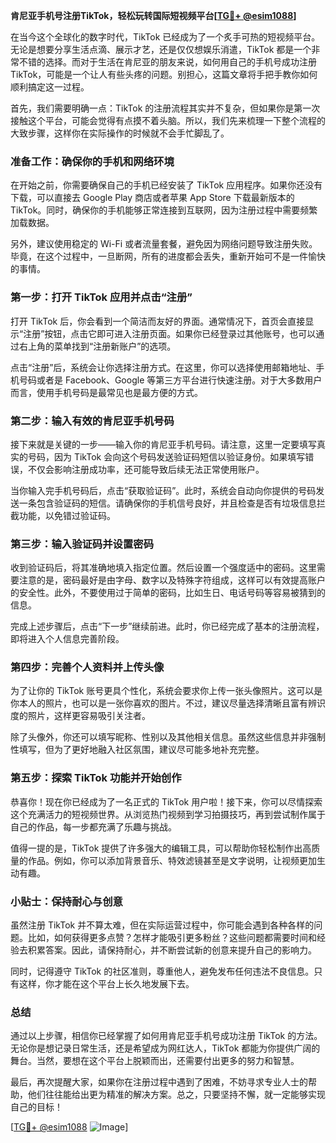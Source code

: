 **肯尼亚手机号注册TikTok，轻松玩转国际短视频平台[[TG💪+ @esim1088](https://t.me/s/esim1088)]**

在当今这个全球化的数字时代，TikTok 已经成为了一个炙手可热的短视频平台。无论是想要分享生活点滴、展示才艺，还是仅仅想娱乐消遣，TikTok 都是一个非常不错的选择。而对于生活在肯尼亚的朋友来说，如何用自己的手机号成功注册 TikTok，可能是一个让人有些头疼的问题。别担心，这篇文章将手把手教你如何顺利搞定这一过程。

首先，我们需要明确一点：TikTok 的注册流程其实并不复杂，但如果你是第一次接触这个平台，可能会觉得有点摸不着头脑。所以，我们先来梳理一下整个流程的大致步骤，这样你在实际操作的时候就不会手忙脚乱了。

### 准备工作：确保你的手机和网络环境

在开始之前，你需要确保自己的手机已经安装了 TikTok 应用程序。如果你还没有下载，可以直接去 Google Play 商店或者苹果 App Store 下载最新版本的 TikTok。同时，确保你的手机能够正常连接到互联网，因为注册过程中需要频繁加载数据。

另外，建议使用稳定的 Wi-Fi 或者流量套餐，避免因为网络问题导致注册失败。毕竟，在这个过程中，一旦断网，所有的进度都会丢失，重新开始可不是一件愉快的事情。

### 第一步：打开 TikTok 应用并点击“注册”

打开 TikTok 后，你会看到一个简洁而友好的界面。通常情况下，首页会直接显示“注册”按钮，点击它即可进入注册页面。如果你已经登录过其他账号，也可以通过右上角的菜单找到“注册新账户”的选项。

点击“注册”后，系统会让你选择注册方式。在这里，你可以选择使用邮箱地址、手机号码或者是 Facebook、Google 等第三方平台进行快速注册。对于大多数用户而言，使用手机号码是最常见也是最方便的方式。

### 第二步：输入有效的肯尼亚手机号码

接下来就是关键的一步——输入你的肯尼亚手机号码。请注意，这里一定要填写真实的号码，因为 TikTok 会向这个号码发送验证码短信以验证身份。如果填写错误，不仅会影响注册成功率，还可能导致后续无法正常使用账户。

当你输入完手机号码后，点击“获取验证码”。此时，系统会自动向你提供的号码发送一条包含验证码的短信。请确保你的手机信号良好，并且检查是否有垃圾信息拦截功能，以免错过验证码。

### 第三步：输入验证码并设置密码

收到验证码后，将其准确地填入指定位置。然后设置一个强度适中的密码。这里需要注意的是，密码最好是由字母、数字以及特殊字符组成，这样可以有效提高账户的安全性。此外，不要使用过于简单的密码，比如生日、电话号码等容易被猜到的信息。

完成上述步骤后，点击“下一步”继续前进。此时，你已经完成了基本的注册流程，即将进入个人信息完善阶段。

### 第四步：完善个人资料并上传头像

为了让你的 TikTok 账号更具个性化，系统会要求你上传一张头像照片。这可以是你本人的照片，也可以是一张你喜欢的图片。不过，建议尽量选择清晰且富有辨识度的照片，这样更容易吸引关注者。

除了头像外，你还可以填写昵称、性别以及其他相关信息。虽然这些信息并非强制性填写，但为了更好地融入社区氛围，建议尽可能多地补充完整。

### 第五步：探索 TikTok 功能并开始创作

恭喜你！现在你已经成为了一名正式的 TikTok 用户啦！接下来，你可以尽情探索这个充满活力的短视频世界。从浏览热门视频到学习拍摄技巧，再到尝试制作属于自己的作品，每一步都充满了乐趣与挑战。

值得一提的是，TikTok 提供了许多强大的编辑工具，可以帮助你轻松制作出高质量的作品。例如，你可以添加背景音乐、特效滤镜甚至是文字说明，让视频更加生动有趣。

### 小贴士：保持耐心与创意

虽然注册 TikTok 并不算太难，但在实际运营过程中，你可能会遇到各种各样的问题。比如，如何获得更多点赞？怎样才能吸引更多粉丝？这些问题都需要时间和经验去积累答案。因此，请保持耐心，并不断尝试新的创意来提升自己的影响力。

同时，记得遵守 TikTok 的社区准则，尊重他人，避免发布任何违法不良信息。只有这样，你才能在这个平台上长久地发展下去。

### 总结

通过以上步骤，相信你已经掌握了如何用肯尼亚手机号成功注册 TikTok 的方法。无论你是想记录日常生活，还是希望成为网红达人，TikTok 都能为你提供广阔的舞台。当然，要想在这个平台上脱颖而出，还需要付出更多的努力和智慧。

最后，再次提醒大家，如果你在注册过程中遇到了困难，不妨寻求专业人士的帮助，他们往往能给出更为精准的解决方案。总之，只要坚持不懈，就一定能够实现自己的目标！

[[TG💪+ @esim1088](https://t.me/s/esim1088) ![Image](https://i.postimg.cc/4NQfJmqS/Snipaste-2025-05-13-00-14-12.png)]